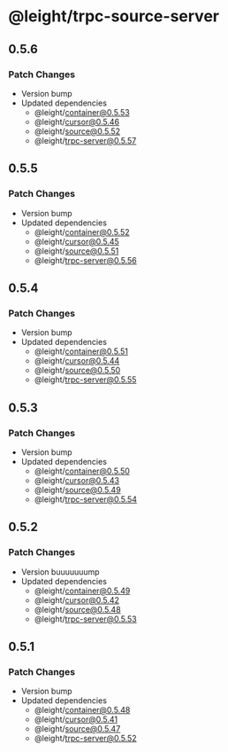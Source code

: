 # @leight/trpc-source-server

## 0.5.6

### Patch Changes

- Version bump
- Updated dependencies
    - @leight/container@0.5.53
    - @leight/cursor@0.5.46
    - @leight/source@0.5.52
    - @leight/trpc-server@0.5.57

## 0.5.5

### Patch Changes

- Version bump
- Updated dependencies
    - @leight/container@0.5.52
    - @leight/cursor@0.5.45
    - @leight/source@0.5.51
    - @leight/trpc-server@0.5.56

## 0.5.4

### Patch Changes

- Version bump
- Updated dependencies
    - @leight/container@0.5.51
    - @leight/cursor@0.5.44
    - @leight/source@0.5.50
    - @leight/trpc-server@0.5.55

## 0.5.3

### Patch Changes

- Version bump
- Updated dependencies
    - @leight/container@0.5.50
    - @leight/cursor@0.5.43
    - @leight/source@0.5.49
    - @leight/trpc-server@0.5.54

## 0.5.2

### Patch Changes

- Version buuuuuuump
- Updated dependencies
    - @leight/container@0.5.49
    - @leight/cursor@0.5.42
    - @leight/source@0.5.48
    - @leight/trpc-server@0.5.53

## 0.5.1

### Patch Changes

- Version bump
- Updated dependencies
    - @leight/container@0.5.48
    - @leight/cursor@0.5.41
    - @leight/source@0.5.47
    - @leight/trpc-server@0.5.52
